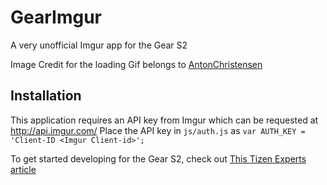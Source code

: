 # GearImgur
A very unofficial Imgur app for the Gear S2

Image Credit for the loading Gif belongs to [AntonChristensen](http://imgur.com/gallery/pKopwXp)

## Installation
This application requires an API key from Imgur which can be requested at http://api.imgur.com/
Place the API key in `js/auth.js` as `var AUTH_KEY = 'Client-ID <Imgur Client-id>';`

To get started developing for the Gear S2, check out [This Tizen Experts article](http://www.tizenexperts.com/2015/12/how-to-deploy-to-gear-s2-smartwatch/)
